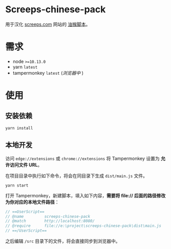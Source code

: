 # Screeps-chinese-pack

用于汉化 [screeps.com](https://screeps.com) 网站的 [油猴脚本](https://www.tampermonkey.net/)。

# 需求

- node `>=10.13.0`
- yarn `latest`
- tampermonkey `latest` (*浏览器中* )

# 使用

## 安装依赖

```
yarn install
```

## 本地开发

访问 `edge://extensions` 或 `chrome://extensions` 将 Tampermonkey 设置为 **允许访问文件 URL**。

在项目目录中执行如下命令，将会在同目录下生成 `dist/main.js` 文件。

```
yarn start
```

打开 Tampermonkey，新建脚本，填入如下内容，**需要将 file:// 后面的路径修改为你对应的本地文件路径**：

```js
// ==UserScript==
// @name         screeps-chinese-pack
// @match        http://localhost:8080/
// @require      file://e:\project\screeps-chinese-pack\dist\main.js
// ==/UserScript==
```

之后编辑 `/src` 目录下的文件，将会直接同步到浏览器中。